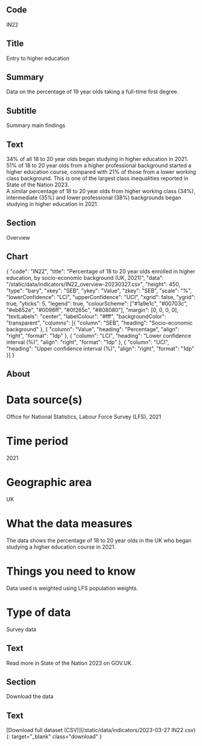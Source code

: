 ## Code
IN22

## Title
Entry to higher education

## Summary
Data on the percentage of 19 year olds taking a full-time first degree.

## Subtitle
Summary main findings

## Text
34% of all 18 to 20 year olds began studying in higher education in 2021.
<br>
51% of 18 to 20 year olds from a higher professional background started a higher education course, compared with 21% of those from a lower working class background. This is one of the largest class inequalities reported in State of the Nation 2023.
<br>
A similar percentage of 18 to 20 year olds from higher working class (34%), intermediate (35%) and lower professional (38%) backgrounds began studying in higher education in 2021.

## Section
Overview

## Chart
{ "code": "IN22", "title": "Percentage of 18 to 20 year olds enrolled in higher education, by socio-economic background (UK, 2021)", "data": "/static/data/indicators/IN22_overview-20230327.csv", "height": 450, "type": "bary", "xkey": "SEB", "ykey": "Value", "zkey": "SEB", "scale": "%", "lowerConfidence": "LCI", "upperConfidence": "UCI", "xgrid": false, "ygrid": true, "yticks": 5, "legend": true, "colourScheme": ["#1a9e1c", "#00703c", "#eb652e", "#0096ff", "#0f265c", "#808080"], "margin": [0, 0, 0, 0], "textLabels": "center", "labelColour": "#fff", "backgroundColor": "transparent", "columns": [{ "column": "SEB", "heading": "Socio-economic background" }, { "column": "Value", "heading": "Percentage", "align": "right", "format": "1dp" }, { "column": "LCI", "heading": "Lower confidence interval (%)", "align": "right", "format": "1dp" }, { "column": "UCI", "heading": "Upper confidence interval (%)", "align": "right", "format": "1dp" }] }

## About
# Data source(s)
Office for National Statistics, Labour Force Survey (LFS), 2021

# Time period
2021

# Geographic area
UK

# What the data measures
The data shows the percentage of 18 to 20 year olds in the UK who began studying a higher education course in 2021. 

# Things you need to know
Data used is weighted using LFS population weights. 

# Type of data
Survey data

## Text
Read more in State of the Nation 2023 on GOV.UK.

## Section
Download the data

## Text
[Download full dataset (CSV)](/static/data/indicators/2023-03-27 IN22.csv){: target="_blank" class="download" }
